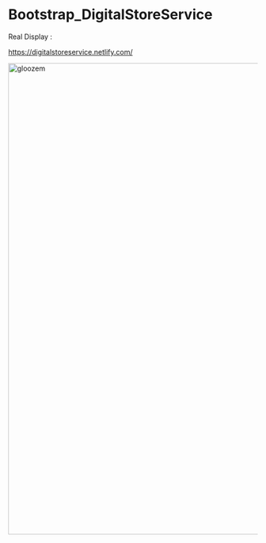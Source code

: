 # Bootstrap_DigitalStoreService

Real Display : 

https://digitalstoreservice.netlify.com/

<img width="950" alt="gloozem" src="https://user-images.githubusercontent.com/28190040/68847690-59094c80-06cf-11ea-9a00-8c442d0b538c.PNG">
